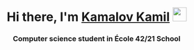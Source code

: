 <h1 align="center">Hi there, I'm <a href="https://www.instagram.com/kamil17121998/" target="_blank">Kamalov Kamil</a>
  <img src="https://github.com/blackcater/blackcater/raw/main/images/Hi.gif" height="32"/></h1>
  <h3 align="center">Computer science student in École 42/21 School</h3>

<!--
**lallison21/lallison21** is a ✨ _special_ ✨ repository because its `README.md` (this file) appears on your GitHub profile.

Here are some ideas to get you started:

- 🔭 I’m currently working on ...
- 🌱 I’m currently learning ...
- 👯 I’m looking to collaborate on ...
- 🤔 I’m looking for help with ...
- 💬 Ask me about ...
- 📫 How to reach me: ...
- 😄 Pronouns: ...
- ⚡ Fun fact: ...
-->

